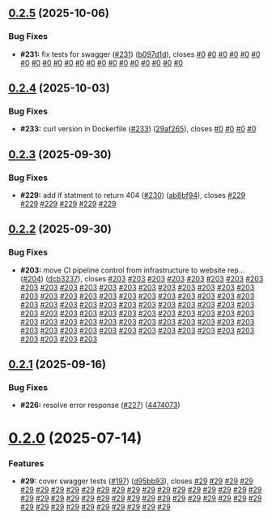 ## [0.2.5](https://github.com/VilnaCRM-Org/website/compare/v0.2.4...v0.2.5) (2025-10-06)


### Bug Fixes

* **#231:** fix tests for swagger ([#231](https://github.com/VilnaCRM-Org/website/issues/231)) ([b097d1d](https://github.com/VilnaCRM-Org/website/commit/b097d1d3763f899db71e11b8b98bf763f2ae5e94)), closes [#0](https://github.com/VilnaCRM-Org/website/issues/0) [#0](https://github.com/VilnaCRM-Org/website/issues/0) [#0](https://github.com/VilnaCRM-Org/website/issues/0) [#0](https://github.com/VilnaCRM-Org/website/issues/0) [#0](https://github.com/VilnaCRM-Org/website/issues/0) [#0](https://github.com/VilnaCRM-Org/website/issues/0) [#0](https://github.com/VilnaCRM-Org/website/issues/0) [#0](https://github.com/VilnaCRM-Org/website/issues/0) [#0](https://github.com/VilnaCRM-Org/website/issues/0) [#0](https://github.com/VilnaCRM-Org/website/issues/0) [#0](https://github.com/VilnaCRM-Org/website/issues/0) [#0](https://github.com/VilnaCRM-Org/website/issues/0) [#0](https://github.com/VilnaCRM-Org/website/issues/0) [#0](https://github.com/VilnaCRM-Org/website/issues/0) [#0](https://github.com/VilnaCRM-Org/website/issues/0) [#0](https://github.com/VilnaCRM-Org/website/issues/0) [#0](https://github.com/VilnaCRM-Org/website/issues/0) [#0](https://github.com/VilnaCRM-Org/website/issues/0) [#0](https://github.com/VilnaCRM-Org/website/issues/0) [#0](https://github.com/VilnaCRM-Org/website/issues/0) [#0](https://github.com/VilnaCRM-Org/website/issues/0)



## [0.2.4](https://github.com/VilnaCRM-Org/website/compare/v0.2.3...v0.2.4) (2025-10-03)


### Bug Fixes

* **#233:** curl version in Dockerfile ([#233](https://github.com/VilnaCRM-Org/website/issues/233)) ([29af265](https://github.com/VilnaCRM-Org/website/commit/29af265742382c549062975ae7e83dad894de05b)), closes [#0](https://github.com/VilnaCRM-Org/website/issues/0) [#0](https://github.com/VilnaCRM-Org/website/issues/0) [#0](https://github.com/VilnaCRM-Org/website/issues/0) [#0](https://github.com/VilnaCRM-Org/website/issues/0)



## [0.2.3](https://github.com/VilnaCRM-Org/website/compare/v0.2.2...v0.2.3) (2025-09-30)


### Bug Fixes

* **#229:** add if statment to return 404 ([#230](https://github.com/VilnaCRM-Org/website/issues/230)) ([ab8bf94](https://github.com/VilnaCRM-Org/website/commit/ab8bf94a91eeddb288ada3bafdbcf651269cf684)), closes [#229](https://github.com/VilnaCRM-Org/website/issues/229) [#229](https://github.com/VilnaCRM-Org/website/issues/229) [#229](https://github.com/VilnaCRM-Org/website/issues/229) [#229](https://github.com/VilnaCRM-Org/website/issues/229) [#229](https://github.com/VilnaCRM-Org/website/issues/229) [#229](https://github.com/VilnaCRM-Org/website/issues/229)



## [0.2.2](https://github.com/VilnaCRM-Org/website/compare/v0.2.1...v0.2.2) (2025-09-30)


### Bug Fixes

* **#203:** move CI pipeline control from infrastructure to website rep… ([#204](https://github.com/VilnaCRM-Org/website/issues/204)) ([dcb3237](https://github.com/VilnaCRM-Org/website/commit/dcb3237738e8a140fc20f6e2280779142f012a0b)), closes [#203](https://github.com/VilnaCRM-Org/website/issues/203) [#203](https://github.com/VilnaCRM-Org/website/issues/203) [#203](https://github.com/VilnaCRM-Org/website/issues/203) [#203](https://github.com/VilnaCRM-Org/website/issues/203) [#203](https://github.com/VilnaCRM-Org/website/issues/203) [#203](https://github.com/VilnaCRM-Org/website/issues/203) [#203](https://github.com/VilnaCRM-Org/website/issues/203) [#203](https://github.com/VilnaCRM-Org/website/issues/203) [#203](https://github.com/VilnaCRM-Org/website/issues/203) [#203](https://github.com/VilnaCRM-Org/website/issues/203) [#203](https://github.com/VilnaCRM-Org/website/issues/203) [#203](https://github.com/VilnaCRM-Org/website/issues/203) [#203](https://github.com/VilnaCRM-Org/website/issues/203) [#203](https://github.com/VilnaCRM-Org/website/issues/203) [#203](https://github.com/VilnaCRM-Org/website/issues/203) [#203](https://github.com/VilnaCRM-Org/website/issues/203) [#203](https://github.com/VilnaCRM-Org/website/issues/203) [#203](https://github.com/VilnaCRM-Org/website/issues/203) [#203](https://github.com/VilnaCRM-Org/website/issues/203) [#203](https://github.com/VilnaCRM-Org/website/issues/203) [#203](https://github.com/VilnaCRM-Org/website/issues/203) [#203](https://github.com/VilnaCRM-Org/website/issues/203) [#203](https://github.com/VilnaCRM-Org/website/issues/203) [#203](https://github.com/VilnaCRM-Org/website/issues/203) [#203](https://github.com/VilnaCRM-Org/website/issues/203) [#203](https://github.com/VilnaCRM-Org/website/issues/203) [#203](https://github.com/VilnaCRM-Org/website/issues/203) [#203](https://github.com/VilnaCRM-Org/website/issues/203) [#203](https://github.com/VilnaCRM-Org/website/issues/203) [#203](https://github.com/VilnaCRM-Org/website/issues/203) [#203](https://github.com/VilnaCRM-Org/website/issues/203) [#203](https://github.com/VilnaCRM-Org/website/issues/203) [#203](https://github.com/VilnaCRM-Org/website/issues/203) [#203](https://github.com/VilnaCRM-Org/website/issues/203) [#203](https://github.com/VilnaCRM-Org/website/issues/203) [#203](https://github.com/VilnaCRM-Org/website/issues/203) [#203](https://github.com/VilnaCRM-Org/website/issues/203) [#203](https://github.com/VilnaCRM-Org/website/issues/203) [#203](https://github.com/VilnaCRM-Org/website/issues/203) [#203](https://github.com/VilnaCRM-Org/website/issues/203) [#203](https://github.com/VilnaCRM-Org/website/issues/203) [#203](https://github.com/VilnaCRM-Org/website/issues/203) [#203](https://github.com/VilnaCRM-Org/website/issues/203) [#203](https://github.com/VilnaCRM-Org/website/issues/203) [#203](https://github.com/VilnaCRM-Org/website/issues/203) [#203](https://github.com/VilnaCRM-Org/website/issues/203) [#203](https://github.com/VilnaCRM-Org/website/issues/203) [#203](https://github.com/VilnaCRM-Org/website/issues/203) [#203](https://github.com/VilnaCRM-Org/website/issues/203) [#203](https://github.com/VilnaCRM-Org/website/issues/203) [#203](https://github.com/VilnaCRM-Org/website/issues/203) [#203](https://github.com/VilnaCRM-Org/website/issues/203) [#203](https://github.com/VilnaCRM-Org/website/issues/203) [#203](https://github.com/VilnaCRM-Org/website/issues/203) [#203](https://github.com/VilnaCRM-Org/website/issues/203) [#203](https://github.com/VilnaCRM-Org/website/issues/203) [#203](https://github.com/VilnaCRM-Org/website/issues/203) [#203](https://github.com/VilnaCRM-Org/website/issues/203) [#203](https://github.com/VilnaCRM-Org/website/issues/203) [#203](https://github.com/VilnaCRM-Org/website/issues/203) [#203](https://github.com/VilnaCRM-Org/website/issues/203) [#203](https://github.com/VilnaCRM-Org/website/issues/203) [#203](https://github.com/VilnaCRM-Org/website/issues/203) [#203](https://github.com/VilnaCRM-Org/website/issues/203) [#203](https://github.com/VilnaCRM-Org/website/issues/203) [#203](https://github.com/VilnaCRM-Org/website/issues/203) [#203](https://github.com/VilnaCRM-Org/website/issues/203) [#203](https://github.com/VilnaCRM-Org/website/issues/203) [#203](https://github.com/VilnaCRM-Org/website/issues/203) [#203](https://github.com/VilnaCRM-Org/website/issues/203) [#203](https://github.com/VilnaCRM-Org/website/issues/203) [#203](https://github.com/VilnaCRM-Org/website/issues/203) [#203](https://github.com/VilnaCRM-Org/website/issues/203) [#203](https://github.com/VilnaCRM-Org/website/issues/203) [#203](https://github.com/VilnaCRM-Org/website/issues/203) [#203](https://github.com/VilnaCRM-Org/website/issues/203) [#203](https://github.com/VilnaCRM-Org/website/issues/203) [#203](https://github.com/VilnaCRM-Org/website/issues/203) [#203](https://github.com/VilnaCRM-Org/website/issues/203) [#203](https://github.com/VilnaCRM-Org/website/issues/203) [#203](https://github.com/VilnaCRM-Org/website/issues/203) [#203](https://github.com/VilnaCRM-Org/website/issues/203) [#203](https://github.com/VilnaCRM-Org/website/issues/203) [#203](https://github.com/VilnaCRM-Org/website/issues/203)



## [0.2.1](https://github.com/VilnaCRM-Org/website/compare/v0.2.0...v0.2.1) (2025-09-16)


### Bug Fixes

* **#226:** resolve error response ([#227](https://github.com/VilnaCRM-Org/website/issues/227)) ([4474073](https://github.com/VilnaCRM-Org/website/commit/44740739491b0f638ffeda22f770ad570d5d8d9d))



# [0.2.0](https://github.com/VilnaCRM-Org/website/compare/v0.1.5...v0.2.0) (2025-07-14)

### Features

- **#29:** cover swagger tests ([#197](https://github.com/VilnaCRM-Org/website/issues/197)) ([d95bb93](https://github.com/VilnaCRM-Org/website/commit/d95bb93a2f253b6feaf109aadca5697152c58c48)), closes [#29](https://github.com/VilnaCRM-Org/website/issues/29) [#29](https://github.com/VilnaCRM-Org/website/issues/29) [#29](https://github.com/VilnaCRM-Org/website/issues/29) [#29](https://github.com/VilnaCRM-Org/website/issues/29) [#29](https://github.com/VilnaCRM-Org/website/issues/29) [#29](https://github.com/VilnaCRM-Org/website/issues/29) [#29](https://github.com/VilnaCRM-Org/website/issues/29) [#29](https://github.com/VilnaCRM-Org/website/issues/29) [#29](https://github.com/VilnaCRM-Org/website/issues/29) [#29](https://github.com/VilnaCRM-Org/website/issues/29) [#29](https://github.com/VilnaCRM-Org/website/issues/29) [#29](https://github.com/VilnaCRM-Org/website/issues/29) [#29](https://github.com/VilnaCRM-Org/website/issues/29) [#29](https://github.com/VilnaCRM-Org/website/issues/29) [#29](https://github.com/VilnaCRM-Org/website/issues/29) [#29](https://github.com/VilnaCRM-Org/website/issues/29) [#29](https://github.com/VilnaCRM-Org/website/issues/29) [#29](https://github.com/VilnaCRM-Org/website/issues/29) [#29](https://github.com/VilnaCRM-Org/website/issues/29) [#29](https://github.com/VilnaCRM-Org/website/issues/29) [#29](https://github.com/VilnaCRM-Org/website/issues/29) [#29](https://github.com/VilnaCRM-Org/website/issues/29) [#29](https://github.com/VilnaCRM-Org/website/issues/29) [#29](https://github.com/VilnaCRM-Org/website/issues/29) [#29](https://github.com/VilnaCRM-Org/website/issues/29) [#29](https://github.com/VilnaCRM-Org/website/issues/29) [#29](https://github.com/VilnaCRM-Org/website/issues/29) [#29](https://github.com/VilnaCRM-Org/website/issues/29) [#29](https://github.com/VilnaCRM-Org/website/issues/29) [#29](https://github.com/VilnaCRM-Org/website/issues/29) [#29](https://github.com/VilnaCRM-Org/website/issues/29) [#29](https://github.com/VilnaCRM-Org/website/issues/29) [#29](https://github.com/VilnaCRM-Org/website/issues/29) [#29](https://github.com/VilnaCRM-Org/website/issues/29) [#29](https://github.com/VilnaCRM-Org/website/issues/29) [#29](https://github.com/VilnaCRM-Org/website/issues/29) [#29](https://github.com/VilnaCRM-Org/website/issues/29) [#29](https://github.com/VilnaCRM-Org/website/issues/29) [#29](https://github.com/VilnaCRM-Org/website/issues/29) [#29](https://github.com/VilnaCRM-Org/website/issues/29) [#29](https://github.com/VilnaCRM-Org/website/issues/29) [#29](https://github.com/VilnaCRM-Org/website/issues/29) [#29](https://github.com/VilnaCRM-Org/website/issues/29) [#29](https://github.com/VilnaCRM-Org/website/issues/29) [#29](https://github.com/VilnaCRM-Org/website/issues/29) [#29](https://github.com/VilnaCRM-Org/website/issues/29)
